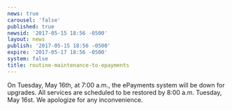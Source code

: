 ```yaml
---
news: true
carousel: 'false'
published: true
newsid: '2017-05-15 18:56 -0500'
layout: news
publish: '2017-05-15 18:56 -0500'
expire: '2017-05-17 18:56 -0500'
system: false
title: routine-maintenance-to-epayments
---
```

<p>On Tuesday, May 16th, at 7:00 a.m., the ePayments system will be down for upgrades.  All services are scheduled to be restored by 8:00 a.m. Tuesday, May 16st.  We apologize for any inconvenience.</p>
